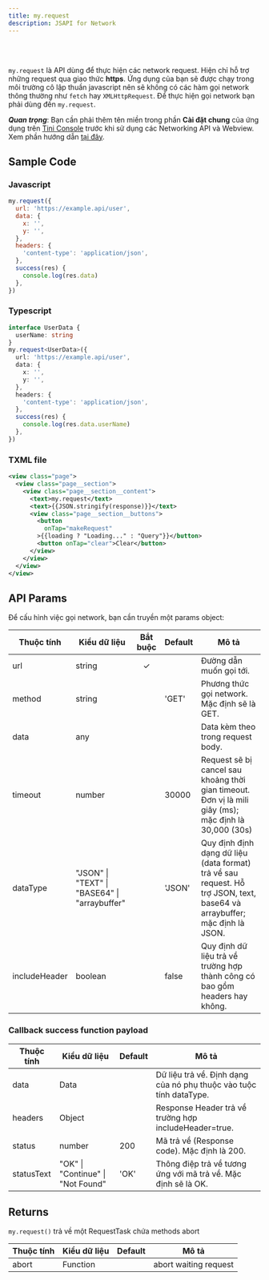 ```yaml
---
title: my.request
description: JSAPI for Network
---
```


<br/>

<!-- comment example for developer -->
<br/>

`my.request` là API dùng để thực hiện các network request. Hiện chỉ hỗ trợ những request qua giao thức **https**.
Ứng dụng của bạn sẽ được chạy trong môi trường cô lập thuần javascript nên sẽ không có các hàm gọi network thông thường như `fetch` hay `XMLHttpRequest`. Để thực hiện gọi network bạn phải dùng đến `my.request`.

**_Quan trọng_**: Bạn cần phải thêm tên miền trong phần **Cài đặt chung** của ứng dụng trên [Tini Console](https://developer.tiki.vn/apps) trước khi sử dụng các Networking API và Webview. Xem phần hướng dẫn [tại đây](/docs/development/tini-console/whitelist-domains).

## Sample Code

### Javascript

```js
my.request({
  url: 'https://example.api/user',
  data: {
    x: '',
    y: '',
  },
  headers: {
    'content-type': 'application/json',
  },
  success(res) {
    console.log(res.data)
  },
})
```

### Typescript

```ts
interface UserData {
  userName: string
}
my.request<UserData>({
  url: 'https://example.api/user',
  data: {
    x: '',
    y: '',
  },
  headers: {
    'content-type': 'application/json',
  },
  success(res) {
    console.log(res.data.userName)
  },
})
```

### TXML file

```xml
<view class="page">
  <view class="page__section">
    <view class="page__section__content">
      <text>my.request</text>
      <text>{{JSON.stringify(response)}}</text>
      <view class="page__section__buttons">
        <button
          onTap="makeRequest"
        >{{loading ? "Loading..." : "Query"}}</button>
        <button onTap="clear">Clear</button>
      </view>
    </view>
  </view>
</view>
```

## API Params

Để cấu hình việc gọi network, bạn cần truyền một params object:

| Thuộc tính    | Kiểu dữ liệu                                  | Bắt buộc | Default | Mô tả                                                                                                                    |
| ------------- | --------------------------------------------- | :------: | ------- | ------------------------------------------------------------------------------------------------------------------------ |
| url           | string                                        |    ✓     |         | Đường dẫn muốn gọi tới.                                                                                                  |
| method        | string                                        |          | 'GET'   | Phương thức gọi network. Mặc định sẽ là GET.                                                                             |
| data          | any                                           |          |         | Data kèm theo trong request body.                                                                                        |
| timeout       | number                                        |          | 30000   | Request sẽ bị cancel sau khoảng thời gian timeout. Đơn vị là mili giây (ms); mặc định là 30,000 (30s)                    |
| dataType      | "JSON" \| "TEXT" \| "BASE64" \| "arraybuffer" |          | 'JSON'  | Quy định định dạng dữ liệu (data format) trả về sau request. Hỗ trợ JSON, text, base64 và arraybuffer; mặc định là JSON. |
| includeHeader | boolean                                       |          | false   | Quy định dữ liệu trả về trường hợp thành công có bao gồm headers hay không.                                              |

### Callback success function payload

| Thuộc tính | Kiểu dữ liệu                      | Default | Mô tả                                                              |
| ---------- | --------------------------------- | ------- | ------------------------------------------------------------------ |
| data       | Data                              |         | Dữ liệu trả về. Định dạng của nó phụ thuộc vào tuộc tính dataType. |
| headers    | Object                            |         | Response Header trả về trường hợp includeHeader=true.              |
| status     | number                            | 200     | Mã trả về (Response code). Mặc định là 200.                        |
| statusText | "OK" \| "Continue" \| "Not Found" | 'OK'    | Thông điệp trả về tương ứng với mã trả về. Mặc định sẽ là OK.      |

## Returns

`my.request()` trả về một RequestTask chứa methods abort

| Thuộc tính | Kiểu dữ liệu | Default | Mô tả                 |
| ---------- | ------------ | ------- | --------------------- |
| abort      | Function     |         | abort waiting request |
